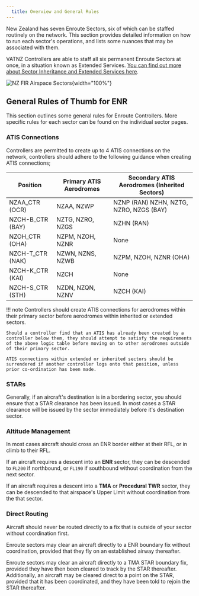 ```yaml
---
  title: Overview and General Rules
---
```


New Zealand has seven Enroute Sectors, six of which can be staffed routinely on the network. This section provides detailed information on how to run each sector's operations, and lists some nuances that may be associated with them. 

VATNZ Controllers are able to staff all six permanent Enroute Sectors at once, in a situation known as Extended Services. [You can find out more about Sector Inheritance and Extended Services here](../controller-skills/inheritance-extending.md).


![NZ FIR Airspace Sectors](../assets/nz-fir-airspace.png){width="100%"}

## General Rules of Thumb for ENR

This section outlines some general rules for Enroute Controllers. More specific rules for each sector can be found on the individual sector pages.

### ATIS Connections

Controllers are permitted to create up to 4 ATIS connections on the network, controllers should adhere to the following guidance when creating ATIS connections;

| Position                   | Primary ATIS Aerodromes    | Secondary ATIS Aerodromes (Inherited Sectors)  |
| -------------------------- | -------------------------- | ---------------------------------------------- |
| NZAA_CTR (OCR)             | NZAA, NZWP                 | NZNP (RAN) NZHN, NZTG, NZRO, NZGS (BAY)        |
| NZCH-B_CTR (BAY)           | NZTG, NZRO, NZGS           | NZHN (RAN)                                     |
| NZOH_CTR (OHA)             | NZPM, NZOH, NZNR           | None                                           |
| NZCH-T_CTR (NAK)           | NZWN, NZNS, NZWB           | NZPM, NZOH, NZNR (OHA)                         |
| NZCH-K_CTR (KAI)           | NZCH                       | None                                           |
| NZCH-S_CTR (STH)           | NZDN, NZQN, NZNV           | NZCH (KAI)                                     |

!!! note
    Controllers should create ATIS connections for aerodromes within their primary sector before aerodromes within inherited or extended sectors. 
    
    Should a controller find that an ATIS has already been created by a controller below them, they should attempt to satisfy the requirements of the above logic table before moving on to other aerodromes outside of their primary sector.

    ATIS connections within extended or inherited sectors should be surrendered if another controller logs onto that position, unless prior co-ordination has been made.



### STARs

Generally, if an aircraft's destination is in a bordering sector, you should ensure that a STAR clearance has been issued. In most cases a STAR clearance will be issued by the sector immediately before it's destination sector.

### Altitude Management

In most cases aircraft should cross an ENR border either at their RFL, or in climb to their RFL.

If an aircraft requires a descent into an **ENR** sector, they can be descended to `FL200` if northbound, or `FL190` if southbound without coordination from the next sector.

If an aircraft requires a descent into a **TMA** or **Procedural TWR** sector, they can be descended to that airspace's Upper Limit without coordination from the that sector.

### Direct Routing

Aircraft should never be routed directly to a fix that is outside of your sector without coordination first. 

Enroute sectors may clear an aircraft directly to a ENR boundary fix without coordination, provided that they fly on an established airway thereafter.

Enroute sectors may clear an aircraft directly to a TMA STAR boundary fix, provided they have then been cleared to track by the STAR thereafter. Additionally, an aircraft may be cleared direct to a point on the STAR, provided that it has been coordinated, and they have been told to rejoin the STAR thereafter.
